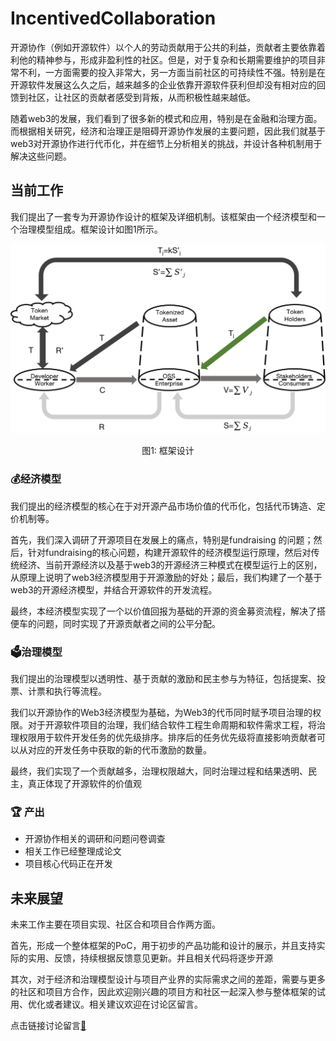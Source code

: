 # IncentivedCollaboration 

开源协作（例如开源软件）以个人的劳动贡献用于公共的利益，贡献者主要依靠着利他的精神参与，形成非盈利性的社区。但是，对于复杂和长期需要维护的项目非常不利，一方面需要的投入非常大，另一方面当前社区的可持续性不强。特别是在开源软件发展这么久之后，越来越多的企业依靠开源软件获利但却没有相对应的回馈到社区，让社区的贡献者感受到背叛，从而积极性越来越低。

随着web3的发展，我们看到了很多新的模式和应用，特别是在金融和治理方面。而根据相关研究，经济和治理正是阻碍开源协作发展的主要问题，因此我们就基于web3对开源协作进行代币化，并在细节上分析相关的挑战，并设计各种机制用于解决这些问题。

## 当前工作


我们提出了一套专为开源协作设计的框架及详细机制。该框架由一个经济模型和一个治理模型组成。框架设计如图1所示。

![替代文字](docs/framework.png "工具提示文本")
<div style="text-align: center;">
图1: 框架设计
</div>

###  💰经济模型

我们提出的经济模型的核心在于对开源产品市场价值的代币化，包括代币铸造、定价机制等。

首先，我们深入调研了开源项目在发展上的痛点，特别是fundraising 的问题；然后，针对fundraising的核心问题，构建开源软件的经济模型运行原理，然后对传统经济、当前开源经济以及基于web3的开源经济三种模式在模型运行上的区别，从原理上说明了web3经济模型用于开源激励的好处；最后，我们构建了一个基于web3的开源经济模型，并结合开源软件的开发流程。

最终，本经济模型实现了一个以价值回报为基础的开源的资金募资流程，解决了搭便车的问题，同时实现了开源贡献者之间的公平分配。


### 🗳️治理模型

我们提出的治理模型以透明性、基于贡献的激励和民主参与为特征，包括提案、投票、计票和执行等流程。

我们以开源协作的Web3经济模型为基础，为Web3的代币同时赋予项目治理的权限。对于开源软件项目的治理，我们结合软件工程生命周期和软件需求工程，将治理权限用于软件开发任务的优先级排序。排序后的任务优先级将直接影响贡献者可以从对应的开发任务中获取的新的代币激励的数量。

最终，我们实现了一个贡献越多，治理权限越大，同时治理过程和结果透明、民主，真正体现了开源软件的价值观


### 🏆 产出

- 开源协作相关的调研和问题问卷调查
- 相关工作已经整理成论文
- 项目核心代码正在开发

## 未来展望


未来工作主要在项目实现、社区合和项目合作两方面。

首先，形成一个整体框架的PoC，用于初步的产品功能和设计的展示，并且支持实际的实用、反馈，持续根据反馈意见更新。并且相关代码将逐步开源

其次，对于经济和治理模型设计与项目产业界的实际需求之间的差距，需要与更多的社区和项目方合作，因此欢迎刚兴趣的项目方和社区一起深入参与整体框架的试用、优化或者建议。相关建议欢迎在讨论区留言。

点击链接讨论留言[🔗](https://github.com/CryptoFly633/TokenizedCollaboration/issues/1)
